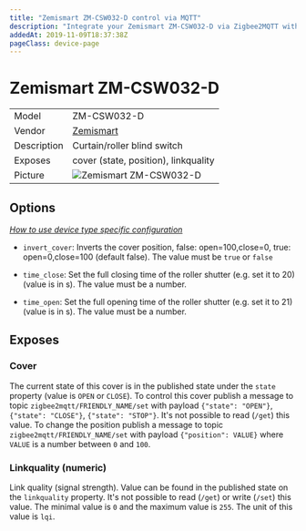 ```yaml
---
title: "Zemismart ZM-CSW032-D control via MQTT"
description: "Integrate your Zemismart ZM-CSW032-D via Zigbee2MQTT with whatever smart home infrastructure you are using without the vendor's bridge or gateway."
addedAt: 2019-11-09T18:37:38Z
pageClass: device-page
---
```


<!-- !!!! -->
<!-- ATTENTION: This file is auto-generated through docgen! -->
<!-- You can only edit the "Notes"-Section between the two comment lines "Notes BEGIN" and "Notes END". -->
<!-- Do not use h1 or h2 heading within "## Notes"-Section. -->
<!-- !!!! -->

# Zemismart ZM-CSW032-D

|     |     |
|-----|-----|
| Model | ZM-CSW032-D  |
| Vendor  | [Zemismart](/supported-devices/#v=Zemismart)  |
| Description | Curtain/roller blind switch |
| Exposes | cover (state, position), linkquality |
| Picture | ![Zemismart ZM-CSW032-D](https://www.zigbee2mqtt.io/images/devices/ZM-CSW032-D.jpg) |


<!-- Notes BEGIN: You can edit here. Add "## Notes" headline if not already present. -->


<!-- Notes END: Do not edit below this line -->


## Options
*[How to use device type specific configuration](../guide/configuration/devices-groups.md#specific-device-options)*

* `invert_cover`: Inverts the cover position, false: open=100,close=0, true: open=0,close=100 (default false). The value must be `true` or `false`

* `time_close`: Set the full closing time of the roller shutter (e.g. set it to 20) (value is in s). The value must be a number.

* `time_open`: Set the full opening time of the roller shutter (e.g. set it to 21) (value is in s). The value must be a number.


## Exposes

### Cover 
The current state of this cover is in the published state under the `state` property (value is `OPEN` or `CLOSE`).
To control this cover publish a message to topic `zigbee2mqtt/FRIENDLY_NAME/set` with payload `{"state": "OPEN"}`, `{"state": "CLOSE"}`, `{"state": "STOP"}`.
It's not possible to read (`/get`) this value.
To change the position publish a message to topic `zigbee2mqtt/FRIENDLY_NAME/set` with payload `{"position": VALUE}` where `VALUE` is a number between `0` and `100`.

### Linkquality (numeric)
Link quality (signal strength).
Value can be found in the published state on the `linkquality` property.
It's not possible to read (`/get`) or write (`/set`) this value.
The minimal value is `0` and the maximum value is `255`.
The unit of this value is `lqi`.

